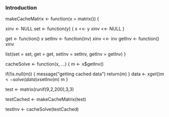 ### Introduction
makeCacheMatrix <- function(x = matrix()) {
  
  xinv <- NULL 
  set <- function(y) {
    x <<- y
    xinv <<- NULL 
  }
  
  get <- function() x
  setInv <- function(inv) xinv <<- inv 
  getInv <- function() xinv 
 
  list(set = set, get = get,
       setInv = setInv,
       getInv = getInv)
}


cacheSolve <- function(x, ...) {
  m <- x$getInv() 
 
  if(!is.null(m)) { 
    message("getting cached data")
    return(m) 
  }
  data <- x$get() 
  m <- solve(data) 
  x$setInv(m) 
  m 
}

test <- matrix(runif(9,2,200),3,3)

testCached <- makeCacheMatrix(test)

testInv <- cacheSolve(testCached)






 
